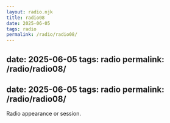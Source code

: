 ```yaml
---
layout: radio.njk
title: radio08
date: 2025-06-05
tags: radio
permalink: /radio/radio08/
---
```


date: 2025-06-05
tags: radio
permalink: /radio/radio08/
---

date: 2025-06-05
tags: radio
permalink: /radio/radio08/
---

Radio appearance or session.
